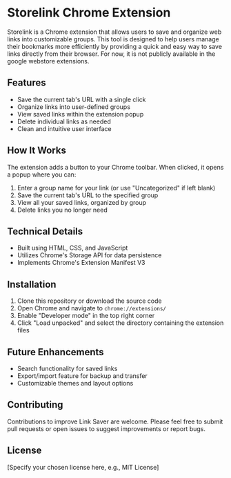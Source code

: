 # Storelink Chrome Extension

Storelink is a Chrome extension that allows users to save and organize web links into customizable groups. This tool is designed to help users manage their bookmarks more efficiently by providing a quick and easy way to save links directly from their browser. For now, it is not publicly available in the google webstore extensions.

## Features

- Save the current tab's URL with a single click
- Organize links into user-defined groups
- View saved links within the extension popup
- Delete individual links as needed
- Clean and intuitive user interface

## How It Works

The extension adds a button to your Chrome toolbar. When clicked, it opens a popup where you can:

1. Enter a group name for your link (or use "Uncategorized" if left blank)
2. Save the current tab's URL to the specified group
3. View all your saved links, organized by group
4. Delete links you no longer need

## Technical Details

- Built using HTML, CSS, and JavaScript
- Utilizes Chrome's Storage API for data persistence
- Implements Chrome's Extension Manifest V3

## Installation

1. Clone this repository or download the source code
2. Open Chrome and navigate to `chrome://extensions/`
3. Enable "Developer mode" in the top right corner
4. Click "Load unpacked" and select the directory containing the extension files

## Future Enhancements

- Search functionality for saved links
- Export/import feature for backup and transfer
- Customizable themes and layout options

## Contributing

Contributions to improve Link Saver are welcome. Please feel free to submit pull requests or open issues to suggest improvements or report bugs.

## License

[Specify your chosen license here, e.g., MIT License]
